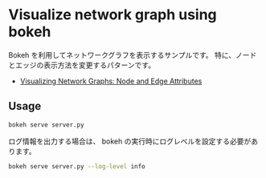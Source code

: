 # Visualize network graph using bokeh

Bokeh を利用してネットワークグラフを表示するサンプルです。
特に、ノードとエッジの表示方法を変更するパターンです。

- [Visualizing Network Graphs: Node and Edge Attributes][bokeh_graph]

[bokeh_graph]: https://bokeh.pydata.org/en/latest/docs/user_guide/graph.html

## Usage

```sh
bokeh serve server.py
```

ログ情報を出力する場合は、 bokeh の実行時にログレベルを設定する必要があります。

```sh
bokeh serve server.py --log-level info
```
